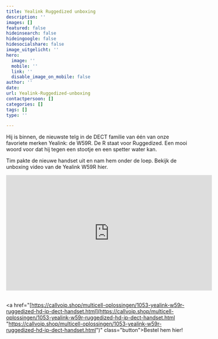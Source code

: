 ```yaml
---
title: Yealink Ruggedized unboxing
description: ''
images: []
featured: false
hideinsearch: false
hideingoogle: false
hidesocialshare: false
image_uitgelicht: ''
hero:
  image: ''
  mobile: ''
  link: ''
  disable_image_on_mobile: false
author: ''
date: 
url: Yealink-Ruggedized-unboxing
contactpersoon: []
categories: []
tags: []
type: ''

---
```

Hij is binnen, de nieuwste telg in de DECT familie van één van onze favoriete merken Yealink: de W59R. De R staat voor Ruggedized. Een mooi woord voor dat hij tegen een stootje en een spetter water kan. 

Tim pakte de nieuwe handset uit en nam hem onder de loep. Bekijk de unboxing video van de Yealink W59R hier. 

<iframe width="560" height="315" src="https://www.youtube.com/embed/div51k3mweM" frameborder="0" allow="accelerometer; autoplay; clipboard-write; encrypted-media; gyroscope; picture-in-picture" allowfullscreen></iframe><br><br>

<a href="[https://callvoip.shop/multicell-oplossingen/1053-yealink-w59r-ruggedized-hd-ip-dect-handset.html](https://callvoip.shop/multicell-oplossingen/1053-yealink-w59r-ruggedized-hd-ip-dect-handset.html "https://callvoip.shop/multicell-oplossingen/1053-yealink-w59r-ruggedized-hd-ip-dect-handset.html")" class="button">Bestel hem hier!</a>
